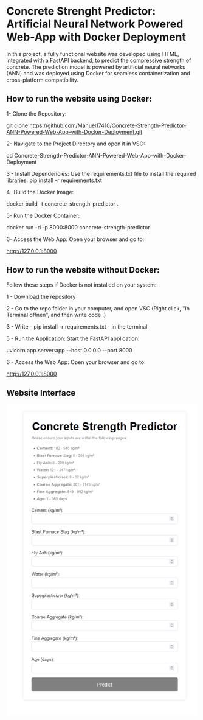 # Concrete Strenght Predictor: Artificial Neural Network Powered Web-App with Docker Deployment

In this project, a fully functional website was developed using HTML, integrated with a FastAPI backend, to predict the compressive strength of concrete. The prediction model is powered by artificial neural networks (ANN) and was deployed using Docker for seamless containerization and cross-platform compatibility.

## How to run the website using Docker:

1- Clone the Repository:

git clone https://github.com/Manuel17410/Concrete-Strength-Predictor-ANN-Powered-Web-App-with-Docker-Deployment.git

2- Navigate to the Project Directory and open it in VSC:

cd Concrete-Strength-Predictor-ANN-Powered-Web-App-with-Docker-Deployment

3 - Install Dependencies: Use the requirements.txt file to install the required libraries: pip install -r requirements.txt

4- Build the Docker Image:

docker build -t concrete-strength-predictor .

5- Run the Docker Container:

docker run -d -p 8000:8000 concrete-strength-predictor

6- Access the Web App: Open your browser and go to:

http://127.0.0.1:8000

## How to run the website without Docker:

Follow these steps if Docker is not installed on your system:

1 - Download the repository

2 - Go to the repo folder in your computer, and open VSC (Right click, "In Terminal offnen", and then write code .)

3 - Write  -    pip install -r requirements.txt   - in the terminal

5 - Run the Application: Start the FastAPI application: 

uvicorn app.server:app --host 0.0.0.0 --port 8000

6 - Access the Web App: Open your browser and go to: 

http://127.0.0.1:8000

## Website Interface

![Example Image](image/Concrete%20Strength%20Predictor.png)


